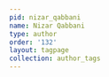 ```yaml
---
pid: nizar_qabbani
name: Nizar Qabbani
type: author
order: '132'
layout: tagpage
collection: author_tags
---
```

